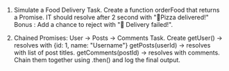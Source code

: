 1. Simulate a Food Delivery
Task. 
Create a function orderFood that returns a Promise. IT should resolve after 2 second with "🍕Pizza delivered!"
Bonus : Add a chance to reject with "🚫 Delivery failed!".

2. Chained Promises: User -> Posts -> Comments
Task.
 Create getUser() -> resolves with {id: 1, name: "Username"}
 getPosts(userId) -> resolves with list of post titles.
 getComments(postId) -> resolves with comments.
 Chain them together using .then() and log the final output.

 
